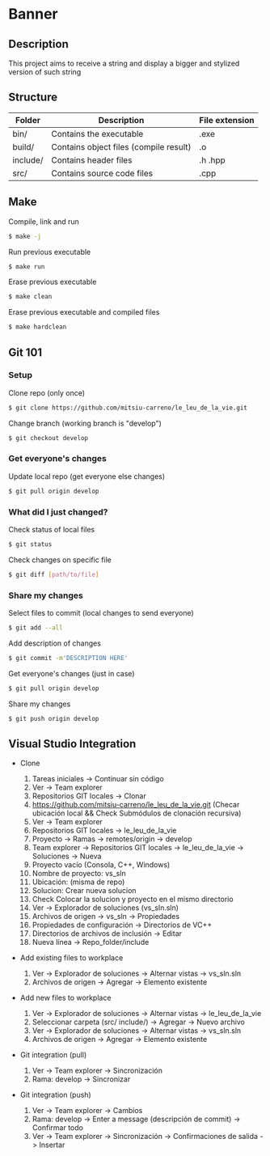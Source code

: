 # Banner
## Description
This project aims to receive a string and display a bigger and stylized version of such string

## Structure
Folder | Description | File extension
------ | ----------- | --------------
bin/   | Contains the executable | .exe    
build/ | Contains object files (compile result) | .o 
include/ | Contains header files | .h .hpp
src/   | Contains source code files | .cpp

## Make
Compile, link and run 
```bash
$ make -j 
```
         
Run previous executable
```bash
$ make run
```
      
Erase previous executable
```bash
$ make clean
```
        
Erase previous executable and compiled files
```bash
$ make hardclean
```

## Git 101
### Setup
Clone repo (only once)
```bash
$ git clone https://github.com/mitsiu-carreno/le_leu_de_la_vie.git
```

Change branch (working branch is "develop")
```bash
$ git checkout develop
```

### Get everyone's changes
Update local repo (get everyone else changes)
```bash
$ git pull origin develop
```

### What did I just changed?
Check status of local files 
```bash
$ git status
```

Check changes on specific file
```bash
$ git diff [path/to/file]
```

### Share my changes
Select files to commit (local changes to send everyone)
```bash
$ git add --all
```

Add description of changes
```bash
$ git commit -m'DESCRIPTION HERE'
```

Get everyone's changes (just in case)
```bash
$ git pull origin develop
```

Share my changes
```bash
$ git push origin develop
``` 


## Visual Studio Integration
* Clone
  1. Tareas iniciales -> Continuar sin código
  2. Ver -> Team explorer
  3. Repositorios GIT locales -> Clonar
  4. https://github.com/mitsiu-carreno/le_leu_de_la_vie.git (Checar ubicación local && Check Submódulos de clonación recursiva)
  5. Ver -> Team explorer
  6. Repositorios GIT locales -> le_leu_de_la_vie
  7. Proyecto -> Ramas -> remotes/origin -> develop
  8. Team explorer -> Repositorios GIT locales -> le_leu_de_la_vie -> Soluciones -> Nueva
  9. Proyecto vacío (Consola, C++, Windows)
  10. Nombre de proyecto: vs_sln
  11. Ubicación: (misma de repo)
  12. Solucion: Crear nueva solucion
  13. Check Colocar la solucion y proyecto en el mismo directorio
  14. Ver -> Explorador de soluciones (vs_sln.sln)
  15. Archivos de origen -> vs_sln -> Propiedades
  16. Propiedades de configuración -> Directorios de VC++ 
  17. Directorios de archivos de inclusión -> Editar
  18. Nueva línea -> Repo_folder/include

* Add existing files to workplace
  1. Ver -> Explorador de soluciones -> Alternar vistas -> vs_sln.sln
  2. Archivos de origen -> Agregar -> Elemento existente

* Add new files to workplace
  1. Ver -> Explorador de soluciones -> Alternar vistas -> le_leu_de_la_vie
  2. Seleccionar carpeta (src/ include/) -> Agregar -> Nuevo archivo
  3. Ver -> Explorador de soluciones -> Alternar vistas -> vs_sln.sln
  4. Archivos de origen -> Agregar -> Elemento existente

* Git integration (pull)
  1. Ver -> Team explorer -> Sincronización
  2. Rama: develop -> Sincronizar

* Git integration (push)
  1. Ver -> Team explorer -> Cambios
  2. Rama: develop -> Enter a message (descripción de commit) -> Confirmar todo
  3. Ver -> Team explorer -> Sincronización -> Confirmaciones de salida -> Insertar

